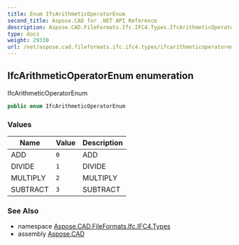 ```yaml
---
title: Enum IfcArithmeticOperatorEnum
second_title: Aspose.CAD for .NET API Reference
description: Aspose.CAD.FileFormats.Ifc.IFC4.Types.IfcArithmeticOperatorEnum enum. IfcArithmeticOperatorEnum
type: docs
weight: 29330
url: /net/aspose.cad.fileformats.ifc.ifc4.types/ifcarithmeticoperatorenum/
---
```

## IfcArithmeticOperatorEnum enumeration

IfcArithmeticOperatorEnum

```csharp
public enum IfcArithmeticOperatorEnum
```

### Values

| Name | Value | Description |
| --- | --- | --- |
| ADD | `0` | ADD |
| DIVIDE | `1` | DIVIDE |
| MULTIPLY | `2` | MULTIPLY |
| SUBTRACT | `3` | SUBTRACT |

### See Also

* namespace [Aspose.CAD.FileFormats.Ifc.IFC4.Types](../../aspose.cad.fileformats.ifc.ifc4.types/)
* assembly [Aspose.CAD](../../)


